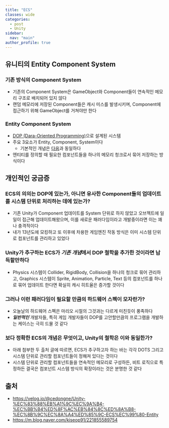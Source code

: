 ```yaml
---
title: "ECS"
classes: wide
categories: 
  - post
  - Unity
sidebar:
  nav: "main"
author_profile: true
---
```

  
## 유니티의 Entity Component System

### 기존 방식의 Component System
* 기존의 Component System은 GameObject와 Component들이 연속적인 메모리 구조로 배치되어 있지 않다
* 랜덤 메모리에 저장된 Component들은 캐시 미스를 발생시키며, Component에 접근하기 위해 GameObject를 거쳐야만 한다

### Entity Component System
* [DOP (Dara-Oriented Programming)](http://localhost:4000/post/c++/DOP/#data-oriented-programming-%EB%8D%B0%EC%9D%B4%ED%84%B0-%EC%A7%80%ED%96%A5-%ED%94%84%EB%A1%9C%EA%B7%B8%EB%9E%98%EB%B0%8D)으로 설계된 시스템
* 주요 3요소가 Entity, Component, System이다
  * 기본적인 개념은 [다음](https://jaykop.github.io/post/etc/ComponentBased/#%EC%9E%91%EB%8F%99-%EC%9B%90%EB%A6%AC)과 동일하다
* 엔티티를 정의할 때 필요한 컴포넌트들을 하나의 메모리 청크로서 묶어 저장하는 방식이다

## 개인적인 궁금증

### ECS의 의의는 DOP에 있는가, 아니면 유사한 Component들의 업데이트를 시스템 단위로 처리하는 데에 있는가?
* 기존 Unity가 Component 업데이트를 System 단위로 하지 않았고 오브젝트에 일일이 접근해 업데이트해왔으며, 이를 새로운 패러다임이라고 개발중이라면 이는 꽤나 충격적이다
* 내가 13년도에 모킹하고 또 이후에 차용한 게임엔진 작동 방식은 이미 시스템 단위로 컴포넌트를 관리하고 있었다

### Unity가 추구하는 ECS가 ***기존 개념***에서 DOP 철학을 추가한 것이라면 납득할만하다
* Physics 시스템이 Collider, RigidBody, Collision을 하나의 청크로 묶어 관리하고, Graphics 시스템이 Sprite, Animation, Particle, Text 등의 컴포넌트를 하나로 묶어 업데이트 한다면 확실히 캐시 히트율은 증가할 것이다

### 그러나 이런 패러다임이 필요할 만큼의 하드웨어 스펙이 모자란가?
* 오늘날의 하드웨어 스펙은 마리오 시절의 그것과는 다르게 미친듯이 풍족하다
* ***일반적인*** 개발자들, 특히 게임 개발자들이 DOP를 고안할만큼의 프로그램을 개발하는 케이스는 극히 드물 것 같다

### 보다 정확한 ECS의 개념은 무엇이고, Unity의 철학은 이와 동일한가?
* 아래 첨부한 두 출처 글에 따르면, ECS가 추구하고자 하는 바는 각각 DOTS 그리고 시스템 단위로 관리할 컴포넌트들이 정해져 있다는 것이다
* 시스템 단위로 관리할 컴포넌트들을 연속적인 메모리로 구성하든, 비트 로직으로 특정하든 결국은 컴포넌트 시스템 방식의 확장이라는 것은 분명한 것 같다

## 출처
* <https://velog.io/@cedongne/Unity-%EC%83%88%EB%A1%9C%EC%9A%B4-%EC%BB%B4%ED%8F%AC%EB%84%8C%ED%8A%B8-%EC%8B%9C%EC%8A%A4%ED%85%9C-ECS%EC%99%80-Entity>
* <https://m.blog.naver.com/kiseop91/221855589754>